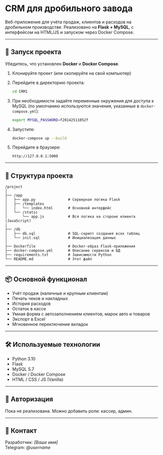 # CRM для дробильного завода

Веб-приложение для учёта продаж, клиентов и расходов на дробильном производстве. Реализовано на **Flask + MySQL**, с интерфейсом на HTML/JS и запуском через Docker Compose.

---

## 🚀 Запуск проекта

Убедитесь, что установлен **Docker** и **Docker Compose**.

1. Клонируйте проект (или скопируйте на свой компьютер)
2. Перейдите в директорию проекта:
   ```bash
   cd CRM1
   ```
3. При необходимости задайте переменные окружения для доступа к MySQL (по умолчанию используются значения, указанные в `docker-compose.yml`):
   ```bash
   export MYSQL_PASSWORD=f20142511052f
   ```
4. Запустите:
   ```bash
   docker-compose up --build
   ```

5. Перейдите в браузере:
   ```
   http://127.0.0.1:5000
   ```

---

## 📁 Структура проекта

```
/project
│
├── /app
│   ├── app.py               # Серверная логика Flask
│   ├── /templates
│   │   └── index.html       # Основной интерфейс
│   └── /static
│       └── app.js           # Вся логика на стороне клиента (JavaScript)
│
├── /db
│   ├── db.sql               # SQL-скрипт создания всех таблиц
│   └── init.sql             # Инициализация данных
│
├── Dockerfile               # Docker-образ Flask-приложения
├── docker-compose.yml       # Описание сервисов и БД
├── requirements.txt         # Зависимости Python
└── README.md                # Этот файл
```

---

## 📦 Основной функционал

- Учёт продаж (наличные и крупным клиентам)
- Печать чеков и накладных
- История расходов
- Остаток в кассе
- Умная форма с автозаполнением клиентов, марок авто и товаров
- Экспорт в Excel
- Мгновенное переключение вкладок

---

## 🛠️ Используемые технологии

- Python 3.10
- Flask
- MySQL 5.7
- Docker / Docker Compose
- HTML / CSS / JS (Vanilla)

---

## 🔐 Авторизация

Пока не реализована. Можно добавить роли: кассир, админ.

---

## 📍 Контакт

Разработчик: *[Ваше имя]*  
Telegram: *@username*
